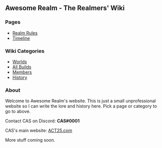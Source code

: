 ## Awesome Realm - The Realmers' Wiki

### Pages
- [Realm Rules](rules)
- [Timeline](timeline)

### Wiki Categories
- [Worlds](worlds)
- [All Builds](builds)
- [Members](members)
- [History](history)

### About

Welcome to Awesome Realm's website. This is just a small unprofessional website so I can write the lore and history here. Pick a page or category to go to above.

Contact CAS on Discord: **CAS#0001**

CAS's main website: [ACT25.com](https://www.act25.com/)

More stuff coming soon.